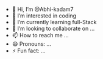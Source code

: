 - 👋 Hi, I’m @Abhi-kadam7
- 👀 I’m interested in coding
- 🌱 I’m currently learning full-Stack
- 💞️ I’m looking to collaborate on ...
- 📫 How to reach me ...
- 😄 Pronouns: ...
- ⚡ Fun fact: ...

<!---
Abhi-kadam7/Abhi-kadam7 is a ✨ special ✨ repository because its `README.md` (this file) appears on your GitHub profile.
You can click the Preview link to take a look at your changes.
--->
